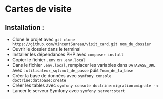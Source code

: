 # Cartes de visite

## Installation :

- Clone le projet avec `git clone https://github.com/VincentSureau/visit_card.git nom_du_dossier`
- Ouvrir le dossier dans le terminal
- Installer les dépendances PHP avec `composer install`
- Copier le fichier `.env` en `.env.local`
- Dans le fichier `.env.local`, remplacer les variables dans `DATABASE_URL` avec : `utilisateur_sql:mot_de_passe` puis `?nom_de_la_base`
- Créer la base de données avec `symfony console doctrine:database:create`
- Créer les tables avec `symfony console doctrine:migration:migrate -n`
- Lancer le serveur Symfony avec `symfony server:start`
